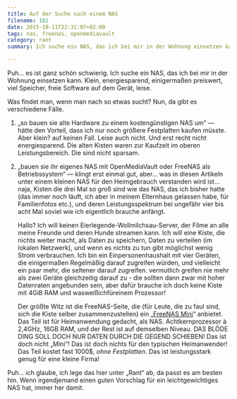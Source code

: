 ```yaml
---
title: Auf der Suche nach einem NAS
filename: 182
date: 2015-10-11T22:31:07+02:00
tags: nas, freenas, openmediavault
category: rant
summary: Ich suche ein NAS, das ich bei mir in der Wohnung einsetzen kann. Klein, energiesparend, einigermaßen preiswert, viel Speicher, freie Software auf dem Gerät, leise. Alles, was ich finde ist ziemlich überdimensioniert und dementsprechend zu teuer.

---
```

Puh… es ist ganz schön schwierig. Ich suche ein NAS, das ich bei mir in der Wohnung einsetzen kann. Klein, energiesparend, einigermaßen preiswert, viel Speicher, freie Software auf dem Gerät, leise.

Was findet man, wenn man nach so etwas sucht? Nun, da gibt es verschiedene Fälle.

1. „so bauen sie alte Hardware zu einem kostengünstigen NAS um“ — hätte den Vorteil, dass ich nur noch größere Festplatten kaufen müsste. Aber klein? auf keinen Fall. Leise auch nicht. Und erst recht nicht energiesparend. Die alten Kisten waren zur Kaufzeit im oberen Leistungsbereich. Die sind nicht sparsam.
2.  „bauen sie ihr eigenes NAS mit OpenMediaVault oder FreeNAS als Betriebssystem“ — klingt erst einmal gut, aber… was in diesen Artikeln unter einem kleinen NAS für den Heimgebrauch verstanden wird ist… naja, Kisten die drei Mal so groß sind wie das NAS, das ich bisher hatte (das immer noch läuft, ich aber in meinem Elternhaus gelassen habe, für Familienfotos etc.), und deren Leistungsspektrum bei ungefähr vier bis acht Mal soviel wie ich eigentlich brauche anfängt.

    Hallo? Ich will keinen Eierlegende\-Wollmilchsau\-Server, der Filme an alle meine Freunde und deren Hunde streamen kann. Ich will eine Kiste, die nichts weiter macht, als Daten zu speichern, Daten zu verteilen (im lokalen Netzwerk), und wenn es nichts zu tun gibt möglichst wenig Strom verbrauchen. Ich bin ein Einpersonenhaushalt mit vier Geräten, die einigermaßen Regelmäßig darauf zugreifen würden, und vielleicht ein paar mehr, die seltener darauf zugreifen. vermutlich greifen nie mehr als zwei Geräte gleichzeitig darauf zu \- die sollten dann zwar mit hoher Datenraten angebunden sein, aber dafür brauche ich doch keine Kiste mit 4GiB RAM und wasweißichfüreinem Prozessor!

    Der größte Witz ist die FreeNAS\-Seite, die (für Leute, die zu faul sind, sich die Kiste selber zusammenzustellen) ein „[FreeNAS Mini](https://www.ixsystems.com/freenas-mini/)“ anbietet. Das Teil ist für Heimanwendung gedacht, als NAS. Achtkernprozessor à 2,4GHz, 16GB RAM, und der Rest ist auf demselben Niveau. DAS BLÖDE DING SOLL DOCH NUR DATEN DURCH DIE GEGEND SCHIEBEN! Das ist doch nicht „Mini“! Das ist doch nichts für den typischen Heimanwender! Das Teil kostet fast 1000$, *ohne Festplatten*. Das ist leistungsstark genug für eine kleine Firma!

Puh… ich glaube, ich lege das hier unter „Rant“ ab, da passt es am besten hin. Wenn irgendjemand einen guten Vorschlag für ein leichtgewichtiges NAS hat, immer her damit.
